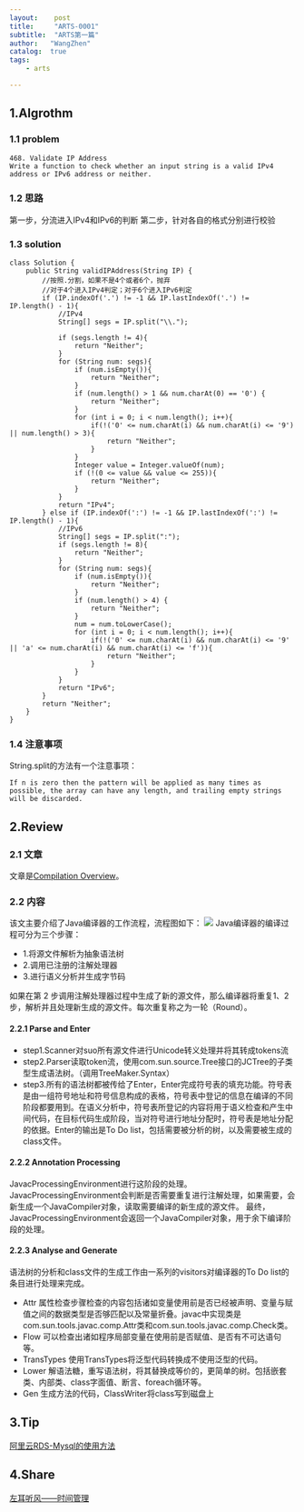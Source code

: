 ```yaml
---
layout:    post
title:     "ARTS-0001"
subtitle:  "ARTS第一篇"
author:   "WangZhen"
catalog:  true
tags: 
    - arts

---
```


## 1.Algrothm
### 1.1 problem
```
468. Validate IP Address
Write a function to check whether an input string is a valid IPv4 address or IPv6 address or neither.
```

### 1.2 思路
第一步，分流进入IPv4和IPv6的判断
第二步，针对各自的格式分别进行校验

### 1.3 solution
```
class Solution {
    public String validIPAddress(String IP) {
        //按照.分割，如果不是4个或者6个，抛弃
        //对于4个进入IPv4判定；对于6个进入IPv6判定
        if (IP.indexOf('.') != -1 && IP.lastIndexOf('.') != IP.length() - 1){
            //IPv4
            String[] segs = IP.split("\\.");

            if (segs.length != 4){ 
                return "Neither";
            }
            for (String num: segs){
                if (num.isEmpty()){
                    return "Neither";
                }
                if (num.length() > 1 && num.charAt(0) == '0') {
                    return "Neither";
                }
                for (int i = 0; i < num.length(); i++){
                    if(!('0' <= num.charAt(i) && num.charAt(i) <= '9') || num.length() > 3){
                        return "Neither";
                    }
                }
                Integer value = Integer.valueOf(num);
                if (!(0 <= value && value <= 255)){
                    return "Neither";
                }
            }
            return "IPv4";
        } else if (IP.indexOf(':') != -1 && IP.lastIndexOf(':') != IP.length() - 1){
            //IPv6
            String[] segs = IP.split(":");
            if (segs.length != 8){
                return "Neither";
            }
            for (String num: segs){
                if (num.isEmpty()){
                    return "Neither";
                }
                if (num.length() > 4) {
                    return "Neither";
                }
                num = num.toLowerCase();
                for (int i = 0; i < num.length(); i++){
                    if(!('0' <= num.charAt(i) && num.charAt(i) <= '9' || 'a' <= num.charAt(i) && num.charAt(i) <= 'f')){
                        return "Neither";
                    }
                }
            }
            return "IPv6";
        }
        return "Neither";
    }
}
```

### 1.4 注意事项
String.split的方法有一个注意事项：
```
If n is zero then the pattern will be applied as many times as possible, the array can have any length, and trailing empty strings will be discarded.
```

## 2.Review
### 2.1 文章
文章是[Compilation Overview](http://openjdk.java.net/groups/compiler/doc/compilation-overview/index.html)。

### 2.2 内容
该文主要介绍了Java编译器的工作流程，流程图如下：
![](https://upload-images.jianshu.io/upload_images/4222138-2833bd76d96ec16e.png?imageMogr2/auto-orient/strip%7CimageView2/2/w/1240)
Java编译器的编译过程可分为三个步骤：

* 1.将源文件解析为抽象语法树
* 2.调用已注册的注解处理器
* 3.进行语义分析并生成字节码

如果在第 2 步调用注解处理器过程中生成了新的源文件，那么编译器将重复1、2步，解析并且处理新生成的源文件。每次重复称之为一轮（Round）。

#### 2.2.1 Parse and Enter

* step1.Scanner对suo所有源文件进行Unicode转义处理并将其转成tokens流
* step2.Parser读取token流，使用com.sun.source.Tree接口的JCTree的子类型生成语法树。（调用TreeMaker.Syntax）
* step3.所有的语法树都被传给了Enter，Enter完成符号表的填充功能。符号表是由一组符号地址和符号信息构成的表格，符号表中登记的信息在编译的不同阶段都要用到。在语义分析中，符号表所登记的内容将用于语义检查和产生中间代码，在目标代码生成阶段，当对符号进行地址分配时，符号表是地址分配的依据。Enter的输出是To Do list，包括需要被分析的树，以及需要被生成的class文件。

#### 2.2.2  Annotation Processing
JavacProcessingEnvironment进行这阶段的处理。
JavacProcessingEnvironment会判断是否需要重复进行注解处理，如果需要，会新生成一个JavaCompiler对象，读取需要编译的新生成的源文件。
最终，JavacProcessingEnvironment会返回一个JavaCompiler对象，用于余下编译阶段的处理。

#### 2.2.3   Analyse and Generate
语法树的分析和class文件的生成工作由一系列的visitors对编译器的To Do list的条目进行处理来完成。

* Attr
属性检查步骤检查的内容包括诸如变量使用前是否已经被声明、变量与赋值之间的数据类型是否够匹配以及常量折叠。javac中实现类是com.sun.tools.javac.comp.Attr类和com.sun.tools.javac.comp.Check类。
* Flow
可以检查出诸如程序局部变量在使用前是否赋值、是否有不可达语句等。
* TransTypes
使用TransTypes将泛型代码转换成不使用泛型的代码。
* Lower
解语法糖，重写语法树，将其替换成等价的，更简单的树。包括嵌套类、内部类、class字面值、断言、foreach循环等。
* Gen
生成方法的代码，ClassWriter将class写到磁盘上


## 3.Tip
[阿里云RDS-Mysql的使用方法](https://www.jianshu.com/p/7526b69f01f1)

## 4.Share
[左耳听风——时间管理](https://www.jianshu.com/p/1f97b15cd6a7)
